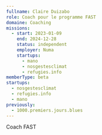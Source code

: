 ```yaml
---
fullname: Claire Duizabo
role: Coach pour le programme FAST
domaine: Coaching
missions:
  - start: 2023-01-09
    end: 2024-12-28
    status: independent
    employer: Numa
    startups:
      - mano
      - nosgestesclimat
      - refugies.info
memberType: beta
startups:
  - nosgestesclimat
  - refugies.info
  - mano
previously:
  - 1000.premiers.jours.blues
---
```

Coach FAST